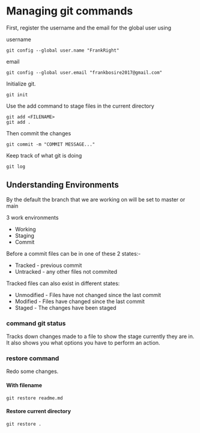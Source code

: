 # Managing git commands

First, register the username and the email for the global user using

username

```git
git config --global user.name "FrankRight"
```

email

```git
git config --global user.email "frankbosire2017@gmail.com"
```

Initialize git.

```git
git init
```

Use the add command to stage files in the current directory

```git
git add <FILENAME>
git add .
```

Then commit the changes

```git
git commit -m "COMMIT MESSAGE..."
```

Keep track of what git is doing

```git
git log
```

## Understanding Environments

By the default the branch that we are working on will be set to master or main

3 work environments

- Working
- Staging
- Commit

Before a commit files can be in one of these 2 states:-

- Tracked - previous commit
- Untracked - any other files not commited

Tracked files can also exist in different states:

- Unmodified - Files have not changed since the last commit
- Modified - Files have changed since the last commit
- Staged - The changes have been staged

### command git status

Tracks down changes made to a file to show the stage currently they are in. It also shows you what options you have to perform an action.

### restore command

Redo some changes.

#### With filename

```git
git restore readme.md
```

#### Restore current directory

```git
git restore .
```
